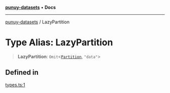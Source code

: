 [**punuy-datasets**](../README.md) • **Docs**

***

[punuy-datasets](../README.md) / LazyPartition

# Type Alias: LazyPartition

> **LazyPartition**: `Omit`\<[`Partition`](../interfaces/Partition.md), `"data"`\>

## Defined in

[types.ts:1](https://github.com/andrefs/punuy-datasets/blob/62395e22607c10316d273a1041b6312c8db74143/src/lib/types.ts#L1)
